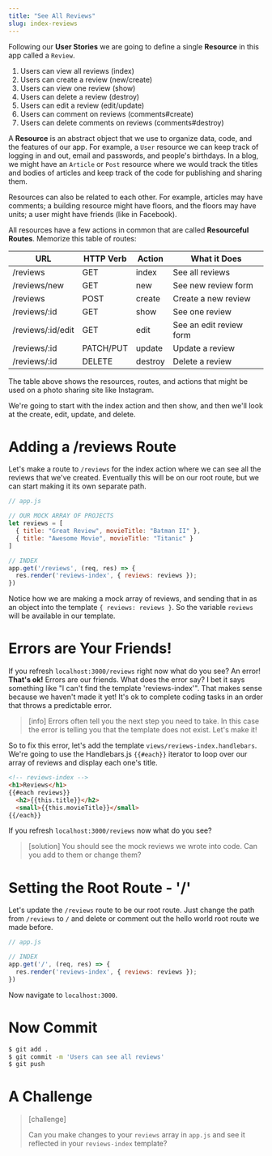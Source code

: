 ```yaml
---
title: "See All Reviews"
slug: index-reviews
---
```


Following our **User Stories** we are going to define a single **Resource** in this app called a `Review`.

1. Users can view all reviews (index)
1. Users can create a review (new/create)
1. Users can view one review (show)
1. Users can delete a review (destroy)
1. Users can edit a review (edit/update)
1. Users can comment on reviews (comments#create)
1. Users can delete comments on reviews (comments#destroy)

A **Resource** is an abstract object that we use to organize data, code, and the features of our app. For example, a `User` resource we can keep track of logging in and out, email and passwords, and people's birthdays. In a blog, we might have an `Article` or `Post` resource where we would track the titles and bodies of articles and keep track of the code for publishing and sharing them.

Resources can also be related to each other. For example, articles may have comments; a building resource might have floors, and the floors may have units; a user might have friends (like in Facebook).

All resources have a few actions in common that are called **Resourceful Routes**. Memorize this table of routes:

| URL              | HTTP Verb | Action  | What it Does |
|------------------|-----------|---------|---------------|
| /reviews          | GET       | index   | See all reviews |
| /reviews/new      | GET       | new     | See new review form |
| /reviews          | POST      | create  | Create a new review |
| /reviews/:id      | GET       | show    | See one review |
| /reviews/:id/edit | GET       | edit    | See an edit review form |
| /reviews/:id      | PATCH/PUT | update  | Update a review |
| /reviews/:id      | DELETE    | destroy | Delete a review |

The table above shows the resources, routes, and actions that might be used on a photo sharing site like Instagram.

We're going to start with the index action and then show, and then we'll look at the create, edit, update, and delete.

# Adding a /reviews Route

Let's make a route to `/reviews` for the index action where we can see all the reviews that we've created. Eventually this will be on our root route, but we can start making it its own separate path.

```js
// app.js

// OUR MOCK ARRAY OF PROJECTS
let reviews = [
  { title: "Great Review", movieTitle: "Batman II" },
  { title: "Awesome Movie", movieTitle: "Titanic" }
]

// INDEX
app.get('/reviews', (req, res) => {
  res.render('reviews-index', { reviews: reviews });
})
```

Notice how we are making a mock array of reviews, and sending that in as an object into the template `{ reviews: reviews }`. So the variable `reviews` will be available in our template.

# Errors are Your Friends!

If you refresh `localhost:3000/reviews` right now what do you see? An error! **That's ok!** Errors are our friends. What does the error say? I bet it says something like "I can't find the template 'reviews-index'". That makes sense because we haven't made it yet! It's ok to complete coding tasks in an order that throws a predictable error.

> [info]
> Errors often tell you the next step you need to take. In this case the error is telling you that the template does not exist. Let's make it!

So to fix this error, let's add the template `views/reviews-index.handlebars`. We're going to use the Handlebars.js `{{#each}}` iterator to loop over our array of reviews and display each one's title.

```html
<!-- reviews-index -->
<h1>Reviews</h1>
{{#each reviews}}
  <h2>{{this.title}}</h2>
  <small>{{this.movieTitle}}</small>
{{/each}}
```

If you refresh `localhost:3000/reviews` now what do you see?

> [solution]
> You should see the mock reviews we wrote into code. Can you add to them or change them?

# Setting the Root Route - '/'

Let's update the `/reviews` route to be our root route. Just change the path from `/reviews` to `/` and delete or comment out the hello world root route we made before.

```js
// app.js

// INDEX
app.get('/', (req, res) => {
  res.render('reviews-index', { reviews: reviews });
})
```

Now navigate to `localhost:3000`.

# Now Commit

```bash
$ git add .
$ git commit -m 'Users can see all reviews'
$ git push
```

# A Challenge

> [challenge]
>
> Can you make changes to your `reviews` array in `app.js` and see it reflected in your `reviews-index` template?
